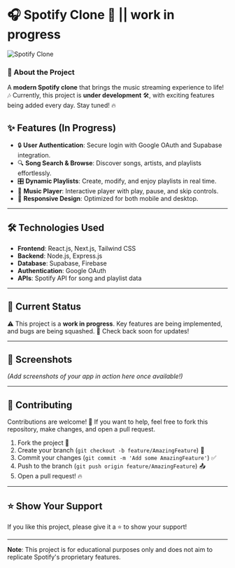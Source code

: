 # 🎧 Spotify Clone 🎵 || **work in progress**


![Spotify Clone](https://play-lh.googleusercontent.com/kDXJ6XA2Cm47lzDCvvu6HNCu0PWmTwZKiY0ldCWrCgXGT3Ms-lbP_WN1v5vknspnLT15=w526-h296-rw)


### 🚀 About the Project
A **modern Spotify clone** that brings the music streaming experience to life! 🎶 Currently, this project is **under development** 🛠️, with exciting features being added every day. Stay tuned! 🔥



## ✨ Features (In Progress)
- 🔒 **User Authentication**: Secure login with Google OAuth and Supabase integration.
- 🔍 **Song Search & Browse**: Discover songs, artists, and playlists effortlessly.
- 🎛️ **Dynamic Playlists**: Create, modify, and enjoy playlists in real time.
- 🎵 **Music Player**: Interactive player with play, pause, and skip controls.
- 📱 **Responsive Design**: Optimized for both mobile and desktop.

---

## 🛠️ Technologies Used
- **Frontend**: React.js, Next.js, Tailwind CSS
- **Backend**: Node.js, Express.js
- **Database**: Supabase, Firebase
- **Authentication**: Google OAuth
- **APIs**: Spotify API for song and playlist data

---

## 🚧 Current Status
⚠️ This project is a **work in progress**. Key features are being implemented, and bugs are being squashed. 🐞 Check back soon for updates!

---

## 📸 Screenshots
*(Add screenshots of your app in action here once available!)*

---

## 🤝 Contributing
Contributions are welcome! 🙌 If you want to help, feel free to fork this repository, make changes, and open a pull request.  

1. Fork the project 🍴  
2. Create your branch (`git checkout -b feature/AmazingFeature`) 🌟  
3. Commit your changes (`git commit -m 'Add some AmazingFeature'`) ✅  
4. Push to the branch (`git push origin feature/AmazingFeature`) 📤  
5. Open a pull request! 🔥

---


## ⭐ Show Your Support
If you like this project, please give it a ⭐ to show your support!

---

**Note**: This project is for educational purposes only and does not aim to replicate Spotify's proprietary features.
